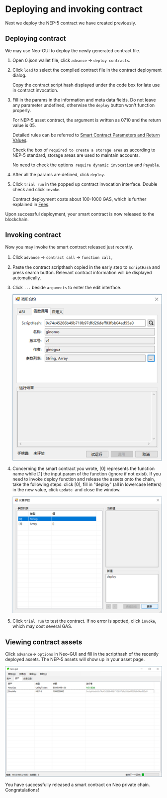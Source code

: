 # Deploying and invoking contract

Next we deploy the NEP-5 contract we have created previously.

## Deploying contract

We may use Neo-GUI to deploy the newly generated contract file.

1. Open 0.json wallet file, click `advance` -> `deploy contracts`.

2. Click `load` to select the compiled contract file in the contract deployment dialog.

   Copy the contract script hash displayed under the code box for late use in contract invocation.

3. Fill in the params in the information and meta data fields. Do not leave any parameter undefined, otherwise the `deploy` button won't function properly.

   For NEP-5 asset contract, the argument is written as 0710 and the return value is 05.

   Detailed rules can be referred to  [Smart Contract Parameters and Return Values](../deploy/Parameter.md).

   Check the box of `required to create a storage area` as according to NEP-5 standard, storage areas are used to maintain accounts.

   No need to check the options` require dynamic invocation` and `Payable`.

4. After all the params are defined, click `deploy`.

5. Click `trial run` in the popped up contract invocation interface. Double check and click `invoke`.

   Contract deployment costs about 100-1000 GAS, which is further explained in [Fees](../fees.md). 

Upon successful deployment, your smart contract is now released to the blockchain.

## Invoking contract

Now you may invoke the smart contract released just recently.

1. Click `advance` -> `contract call` -> `function call`。

2. Paste the contract scripthash copied in the early step to `ScriptHash` and press search button. Relevant contract information will be displayed automatically.

3. Click `...` beside `arguments` to enter the edit interface.

   ![3_1546846629992](assets/3_1546846629992.png)

4. Concerning the smart contract you wrote, [0] represents the function name while [1] the input param of the function (ignore if not exist). If you need to invoke deploy function and release the assets onto the chain, take the following steps: click [0], fill in "deploy" (all in lowercase letters) in the new value, click `update `and close the window.

   ![3_1545633970239](assets/3_1545633970239.png)

5. Click `trial run` to test the contract. If no error is spotted, click `invoke`, which may cost several GAS.

## Viewing contract assets

Click `advance`-> `options` in Neo-GUI and fill in the scripthash of the recently deployed assets. The NEP-5 assets will show up in your asset page.

![3_check_nep5](assets/3_check_nep5.png)

You have successfully released a smart contract on Neo private chain. Congratulations!

